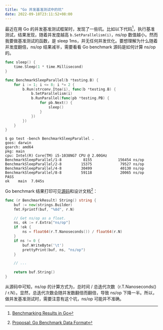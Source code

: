 ```yaml
---
title: "Go 并发基准测试中的坑"
date: 2022-09-18T23:11:52+08:00
---
```


最近在用 Go 的并发基准测试框架时，发现了一些坑。比如以下代码[^1]，执行基准测试，结果发现，随着并发度越高 `b.SetParallelism(i)`，ns/op 数值越小。然而我要做基准测试的函数，是 sleep 1ms，并无任何并发优化。要想理解为什么随着并发度翻倍，ns/op 结果减半，需要看看 Go benchmark 源码是如何计算 ns/op 的。

```go
func sleep() {
    time.Sleep(1 * time.Millisecond)
}

func BenchmarkSleepParallel(b *testing.B) {
    for i := 1; i <= 8; i *= 2 {
        b.Run(strconv.Itoa(i), func(b *testing.B) {
            b.SetParallelism(i)
            b.RunParallel(func(pb *testing.PB) {
                for pb.Next() {
                    sleep()
                }
            })
        })
    }
}
```

```shell
$ go test -bench BenchmarkSleepParallel .           
goos: darwin
goarch: amd64
pkg: main
cpu: Intel(R) Core(TM) i5-1038NG7 CPU @ 2.00GHz
BenchmarkSleepParallel/1-8          8155            156454 ns/op
BenchmarkSleepParallel/2-8         15375             79527 ns/op
BenchmarkSleepParallel/4-8         30499             40130 ns/op
BenchmarkSleepParallel/8-8         59118             20065 ns/op
PASS
ok    main  7.045s
```

Go benchmark 结果打印可见[源码](https://github.com/golang/go/blob/go1.17.1/src/testing/benchmark.go#L418)和设计文档[^2]：

```go
func (r BenchmarkResult) String() string {
    buf := new(strings.Builder)
    fmt.Fprintf(buf, "%8d", r.N)

    // Get ns/op as a float.
    ns, ok := r.Extra["ns/op"]
    if !ok {
        ns = float64(r.T.Nanoseconds()) / float64(r.N)
    }
    if ns != 0 {
        buf.WriteByte('\t')
        prettyPrint(buf, ns, "ns/op")
    }

    // ...
    
    return buf.String()
}
```

从源码中可知，ns/op 的计算方式为，总时间 / 总迭代次数（r.T.Nanoseconds() / r.N）。显然，总迭代次数会随并发数翻倍而翻倍，导致 ns/op 下降一半。所以，做并发基准测试时，需要注意有这个坑，ns/op 可能并不准确。 

[^1]: [Benchmarking Results in Go](https://www.mikenewswanger.com/posts/2018/benchmarking-in-go/)
[^2]: [Proposal: Go Benchmark Data Format](https://go.googlesource.com/proposal/+/master/design/14313-benchmark-format.md)